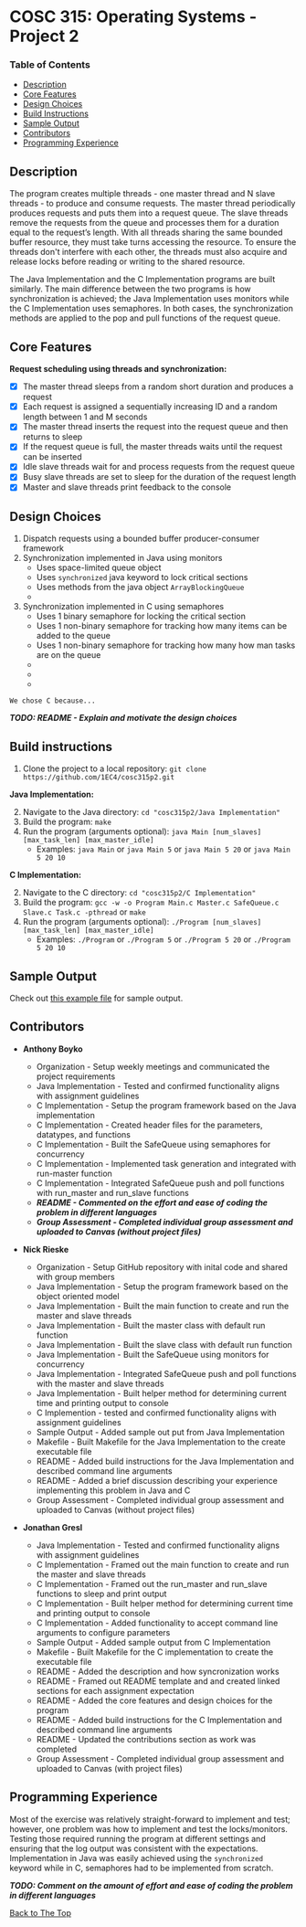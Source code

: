 # COSC 315: Operating Systems - Project 2

### Table of Contents
- [Description](#description)
- [Core Features](#core-features)
- [Design Choices](#design-choices)
- [Build Instructions](#build-instructions)
- [Sample Output](#sample-output)
- [Contributors](#contributors)
- [Programming Experience](#programming-experience)

## Description

The program creates multiple threads - one master thread and N slave threads - to produce and consume requests. The master thread periodically produces requests and puts them into a request queue. The slave threads remove the requests from the queue and processes them for a duration equal to the request’s length. With all threads sharing the same bounded buffer resource, they must take turns accessing the resource. To ensure the threads don't interfere with each other, the threads must also acquire and release locks before reading or writing to the shared resource.

The Java Implementation and the C Implementation programs are built similarly. The main difference between the two programs is how synchronization is achieved; the Java Implementation uses monitors while the C Implementation uses semaphores. In both cases, the synchronization methods are applied to the pop and pull functions of the request queue.

## Core Features
**Request scheduling using threads and synchronization:**
- [x] The master thread sleeps from a random short duration and produces a request
- [x] Each request is assigned a sequentially increasing ID and a random length between 1 and M seconds
- [x] The master thread inserts the request into the request queue and then returns to sleep
- [x] If the request queue is full, the master threads waits until the request can be inserted
- [x] Idle slave threads wait for and process requests from the request queue
- [x] Busy slave threads are set to sleep for the duration of the request length
- [x] Master and slave threads print feedback to the console

## Design Choices
  1. Dispatch requests using a bounded buffer producer-consumer framework
  2. Synchronization implemented in Java using monitors
      - Uses space-limited queue object
      - Uses `synchronized` java keyword to lock critical sections
      - Uses methods from the java object `ArrayBlockingQueue`
      - 
  3. Synchronization implemented in C using semaphores
      - Uses 1 binary semaphore for locking the critical section
      - Uses 1 non-binary semaphore for tracking how many items can be added to the queue
      - Uses 1 non-binary semaphore for tracking how many how man tasks are on the queue
      - 
      - 
      - 
    
    We chose C because...
  **_TODO: README - Explain and motivate the design choices_**
  
## Build instructions

  1. Clone the project to a local repository:   `git clone https://github.com/1EC4/cosc315p2.git`
  
**Java Implementation:**

  2. Navigate to the Java directory: `cd "cosc315p2/Java Implementation"`
  3. Build the program: `make`
  4. Run the program (arguments optional): `java Main [num_slaves] [max_task_len] [max_master_idle]`
        - Examples: `java Main` or `java Main 5` or `java Main 5 20` or `java Main 5 20 10`
  
**C Implementation:**

  2. Navigate to the C directory: `cd "cosc315p2/C Implementation"`
  3. Build the program: `gcc -w -o Program Main.c Master.c SafeQueue.c Slave.c Task.c -pthread` or `make`
  4. Run the program (arguments optional): `./Program [num_slaves] [max_task_len] [max_master_idle]`
        - Examples: `./Program` or `./Program 5` or `./Program 5 20` or `./Program 5 20 10`

## Sample Output
Check out [this example file](sample_output.txt) for sample output.

## Contributors
- **Anthony Boyko**
  - Organization - Setup weekly meetings and communicated the project requirements
  - Java Implementation - Tested and confirmed functionality aligns with assignment guidelines
  - C Implementation - Setup the program framework based on the Java implementation
  - C Implementation - Created header files for the parameters, datatypes, and functions
  - C Implementation - Built the SafeQueue using semaphores for concurrency
  - C Implementation - Implemented task generation and integrated with run-master function
  - C Implementation - Integrated SafeQueue push and poll functions with run_master and run_slave functions
  - **_README - Commented on the effort and ease of coding the problem in different languages_**
  - **_Group Assessment - Completed individual group assessment and uploaded to Canvas (without project files)_**
  
- **Nick Rieske**
  - Organization - Setup GitHub repository with inital code and shared with group members
  - Java Implementation - Setup the program framework based on the object oriented model
  - Java Implementation - Built the main function to create and run the master and slave threads
  - Java Implementation - Built the master class with default run function
  - Java Implementation - Built the slave class with default run function
  - Java Implementation - Built the SafeQueue using monitors for concurrency
  - Java Implementation - Integrated SafeQueue push and poll functions with the master and slave threads
  - Java Implementation - Built helper method for determining current time and printing output to console
  - C Implemention - tested and confirmed functionality aligns with assignment guidelines
  - Sample Output - Added sample out put from Java Implementation
  - Makefile - Built Makefile for the Java Implementation to the create executable file
  - README - Added build instructions for the Java Implementation and described command line arguments
  - README - Added a brief discussion describing your experience implementing this problem in Java and C
  - Group Assessment - Completed individual group assessment and uploaded to Canvas (without project files)

- **Jonathan Gresl**
  - Java Implementation - Tested and confirmed functionality aligns with assignment guidelines
  - C Implementation - Framed out the main function to create and run the master and slave threads
  - C Implementation - Framed out the run_master and run_slave functions to sleep and print output
  - C Implementation - Built helper method for determining current time and printing output to console
  - C Implementation - Added functionality to accept command line arguments to configure parameters
  - Sample Output - Added sample output from C Implementation
  - Makefile - Built Makefile for the C implementation to create the executable file
  - README - Added the description and how syncronization works
  - README - Framed out README template and and created linked sections for each assignment expectation
  - README - Added the core features and design choices for the program
  - README - Added build instructions for the C Implementation and described command line arguments
  - README - Updated the contributions section as work was completed
  - Group Assessment - Completed individual group assessment and uploaded to Canvas (with project files)

## Programming Experience

  Most of the exercise was relatively straight-forward to implement and test; however, one problem was how to implement
and test the locks/monitors. Testing those required running the program at different settings and ensuring that the log 
output was consistent with the expectations. Implementation in Java was easily achieved using the `synchronized` keyword
while in C, semaphores had to be implemented from scratch.

**_TODO: Comment on the amount of effort and ease of coding the problem in different languages_**

[Back to The Top](#cosc-315-operating-systems---project-2)
